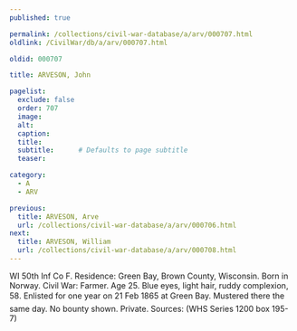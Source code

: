 ```yaml
---
published: true

permalink: /collections/civil-war-database/a/arv/000707.html
oldlink: /CivilWar/db/a/arv/000707.html

oldid: 000707

title: ARVESON, John

pagelist:
  exclude: false
  order: 707
  image: 
  alt:
  caption:
  title:
  subtitle:      # Defaults to page subtitle
  teaser:

category: 
  - A 
  - ARV

previous:
  title: ARVESON, Arve
  url: /collections/civil-war-database/a/arv/000706.html  
next:
  title: ARVESON, William
  url: /collections/civil-war-database/a/arv/000708.html   
---
```

WI 50th Inf Co F. Residence: Green Bay, Brown County, Wisconsin. Born in Norway. Civil War: Farmer. Age 25. Blue eyes, light hair, ruddy complexion, 5&#146;8&#148;. Enlisted for one year on 21 Feb 1865 at Green Bay. Mustered there the same day. No bounty shown. Private. Sources: (WHS Series 1200 box 195-7)
